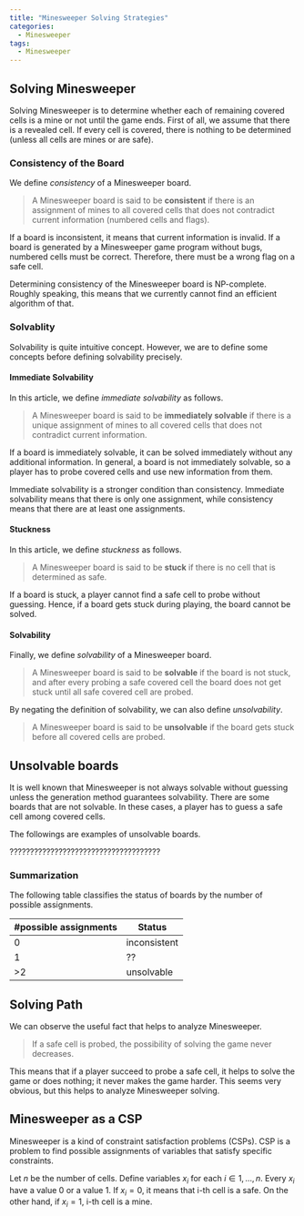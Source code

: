 ```yaml
---
title: "Minesweeper Solving Strategies"
categories:
  - Minesweeper
tags:
  - Minesweeper
---
```


## Solving Minesweeper

Solving Minesweeper is to determine whether each of remaining covered cells is a mine or not until the game ends.
First of all, we assume that there is a revealed cell.
If every cell is covered, there is nothing to be determined (unless all cells are mines or are safe).

### Consistency of the Board

We define *consistency* of a Minesweeper board.

> A Minesweeper board is said to be **consistent** if there is an assignment of mines to all covered cells that does not contradict current information (numbered cells and flags).

If a board is inconsistent, it means that current information is invalid.
If a board is generated by a Minesweeper game program without bugs, numbered cells must be correct.
Therefore, there must be a wrong flag on a safe cell.

Determining consistency of the Minesweeper board is NP-complete. Roughly speaking, this means that we currently cannot find an efficient algorithm of that.

### Solvablity

Solvability is quite intuitive concept.
However, we are to define some concepts before defining solvability precisely.

#### Immediate Solvability

In this article, we define *immediate solvability* as follows.

> A Minesweeper board is said to be **immediately solvable** if there is a unique assignment of mines to all covered cells that does not contradict current information.

If a board is immediately solvable, it can be solved immediately without any additional information.
In general, a board is not immediately solvable, so a player has to probe covered cells and use new information from them.

Immediate solvability is a stronger condition than consistency.
Immediate solvability means that there is only one assignment, while consistency means that there are at least one assignments.

#### Stuckness

In this article, we define *stuckness* as follows.

> A Minesweeper board is said to be **stuck** if there is no cell that is determined as safe.

If a board is stuck, a player cannot find a safe cell to probe without guessing.
Hence, if a board gets stuck during playing, the board cannot be solved.

#### Solvability

Finally, we define *solvability* of a Minesweeper board.

> A Minesweeper board is said to be **solvable** if the board is not stuck, and after every probing a safe covered cell the board does not get stuck until all safe covered cell are probed.

By negating the definition of solvability, we can also define *unsolvability*.

> A Minesweeper board is said to be **unsolvable** if the board gets stuck before all covered cells are probed.

## Unsolvable boards

It is well known that Minesweeper is not always solvable without guessing unless the generation method guarantees solvability.
There are some boards that are not solvable.
In these cases, a player has to guess a safe cell among covered cells.

The followings are examples of unsolvable boards.

?????????????????????????????????????

### Summarization

The following table classifies the status of boards by the number of possible assignments.

| #possible assignments | Status |
| --- | --- |
| 0 | inconsistent |
| 1 | ?? |
| >2 | unsolvable |

## Solving Path

We can observe the useful fact that helps to analyze Minesweeper.

> If a safe cell is probed, the possibility of solving the game never decreases.

This means that if a player succeed to probe a safe cell, it helps to solve the game or does nothing; it never makes the game harder.
This seems very obvious, but this helps to analyze Minesweeper solving.

## Minesweeper as a CSP

Minesweeper is a kind of constraint satisfaction problems (CSPs).
CSP is a problem to find possible assignments of variables that satisfy specific constraints.

Let $n$ be the number of cells.
Define variables $x_i$ for each $i \in {1, \dots , n}$.
Every $x_i$ have a value $0$ or a value $1$.
If $x_i = 0$, it means that i-th cell is a safe.
On the other hand, if $x_i = 1$, i-th cell is a mine.
